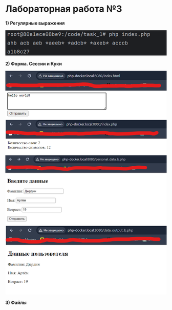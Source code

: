 # Лабораторная работа №3

__1) Регулярные выражения__

![res1](https://github.com/ArtemDyrdin/WEB/blob/main/lab_3/res/1.png)

__2) Форма. Сессии и Куки__

![res2](https://github.com/ArtemDyrdin/WEB/blob/main/lab_3/res/2.png)
![res3](https://github.com/ArtemDyrdin/WEB/blob/main/lab_3/res/3.png)
![res4](https://github.com/ArtemDyrdin/WEB/blob/main/lab_3/res/4.png)
![res5](https://github.com/ArtemDyrdin/WEB/blob/main/lab_3/res/5.png)

__3) Файлы__
